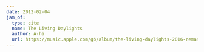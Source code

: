 ```yaml
---
date: 2012-02-04
jam_of:
  type: cite
  name: The Living Daylights
  author: A-ha
  url: https://music.apple.com/gb/album/the-living-daylights-2016-remastered/1087628947?i=1087629584
---
```

